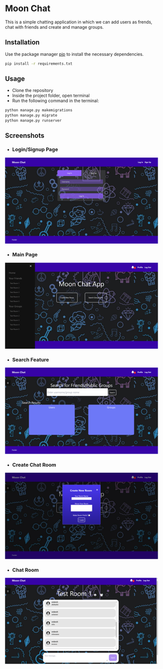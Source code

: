 # Moon Chat
This is a simple chatting application in which we can add users as frends,  chat with friends and create and manage groups.

## Installation
Use the package manager [pip](https://pip.pypa.io/en/stable/) to install the necessary dependencies.
```bash
pip install -r requirements.txt
```

## Usage
- Clone the repository
- Inside the project folder, open terminal
- Run the following command in the terminal:
```bash
python manage.py makemigrations
python manage.py migrate
python manage.py runserver
```

## Screenshots
- ### Login/Signup Page
![alt text](screenshots/login_signup.png)

- ### Main Page
![alt text](screenshots/mainpage.png)

- ### Search Feature
![alt text](screenshots/search.png)

- ### Create Chat Room
![alt text](screenshots/create_room.png)

- ### Chat Room
![alt text](screenshots/chatroom.png)
